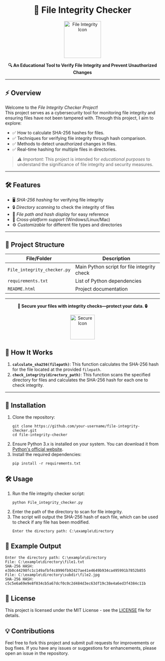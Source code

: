 <!DOCTYPE html>
<html lang="en">
<head>
    <meta charset="UTF-8">
    <meta name="viewport" content="width=device-width, initial-scale=1.0">
    <title>File Integrity Checker Project</title>
</head>
<body>

<h1 align="center">🔐 File Integrity Checker</h1>

<p align="center">
  <img src="https://cdn-icons-png.flaticon.com/512/109/109618.png" alt="File Integrity Icon" width="120">
</p>

<p align="center">
  <strong>🔍 An Educational Tool to Verify File Integrity and Prevent Unauthorized Changes</strong>
</p>

---

## ⚡ Overview

Welcome to the *File Integrity Checker Project*!  
This project serves as a cybersecurity tool for monitoring file integrity and ensuring files have not been tampered with. Through this project, I aim to explore:

- ✅ How to calculate SHA-256 hashes for files.
- ✅ Techniques for verifying file integrity through hash comparison.
- ✅ Methods to detect unauthorized changes in files.
- ✅ Real-time hashing for multiple files in directories.

> *⚠ Important:* This project is intended for *educational purposes* to understand the significance of file integrity and security measures.

---

## 🛠 Features

- 🖥 *SHA-256 hashing* for verifying file integrity
- 🔒 *Directory scanning* to check the integrity of files
- 📄 *File path and hash display* for easy reference
- 🚀 *Cross-platform support* (Windows/Linux/Mac)
- ⚙️ *Customizable* for different file types and directories

---

## 📂 Project Structure

| File/Folder               | Description                                 |
|----------------------------|---------------------------------------------|
| `File_integrity_checker.py` | Main Python script for file integrity check |
| `requirements.txt`         | List of Python dependencies                 |
| `README.html`              | Project documentation                      |

---

<p align="center">
  <strong>🔐 Secure your files with integrity checks—protect your data. 🔒</strong>
</p>

<p align="center">
  <img src="https://cdn-icons-png.flaticon.com/512/888/888857.png" alt="Secure Icon" width="80">
</p>

<h2>🔑 How It Works</h2>

1. **`calculate_sha256(filepath)`**: This function calculates the SHA-256 hash for the file located at the provided `filepath`.
2. **`check_integrity(directory_path)`**: This function scans the specified directory for files and calculates the SHA-256 hash for each one to check integrity.

---

<h2>🔧 Installation</h2>
<ol>
    <li>Clone the repository:
        <pre><code>git clone https://github.com/your-username/file-integrity-checker.git
cd file-integrity-checker</code></pre>
    </li>
    <li>Ensure Python 3.x is installed on your system. You can download it from <a href="https://www.python.org/downloads/">Python's official website</a>.</li>
    <li>Install the required dependencies:
        <pre><code>pip install -r requirements.txt</code></pre>
    </li>
</ol>

<h2>🛠 Usage</h2>
<ol>
    <li>Run the file integrity checker script:
        <pre><code>python File_integrity_checker.py</code></pre>
    </li>
    <li>Enter the path of the directory to scan for file integrity.</li>
    <li>The script will output the SHA-256 hash of each file, which can be used to check if any file has been modified.
        <pre><code>Enter the directory path: C:\example\directory</code></pre>
    </li>
</ol>

<h2>💬 Example Output</h2>
<pre><code>Enter the directory path: C:\example\directory
File: C:\example\directory\file1.txt
SHA-256 HASH: e3b0c44298fc1c149afbf4c8996fb92427ae41e4649b934ca495991b7852b855
File: C:\example\directory\subdir\file2.jpg
SHA-256 HASH: c5c5e6a69e9e8f034cb5a67dcf0c0c2d484d3ec63df19c38e4a6ed3f4384c11b</code></pre>

<h2>📄 License</h2>
<p>This project is licensed under the MIT License - see the <a href="LICENSE">LICENSE</a> file for details.</p>

<h2>💡 Contributions</h2>
<p>Feel free to fork this project and submit pull requests for improvements or bug fixes. If you have any issues or suggestions for enhancements, please open an issue in the repository.</p>

</body>
</html>
